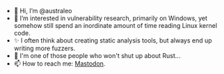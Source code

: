 - 👋 Hi, I’m @australeo
- 👀 I’m interested in vulnerability research, primarily on Windows, yet somehow still spend an inordinate amount of time reading Linux kernel code.
- ✨ I often think about creating static analysis tools, but always end up writing more fuzzers.
- 🦀 I'm one of those people who won't shut up about Rust...
- 📫 How to reach me: <a rel="me" href="https://infosec.exchange/@australeo">Mastodon</a>.

<!---
australeo/australeo is a ✨ special ✨ repository because its `README.md` (this file) appears on your GitHub profile.
You can click the Preview link to take a look at your changes.
--->
